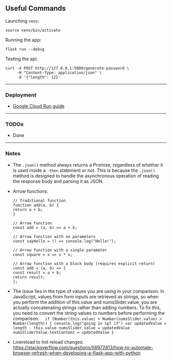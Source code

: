 ## Useful Commands

Launching `venv`:

```
source venv/bin/activate
```

Running the app:

```
flask run --debug
```

Testing the api:

```
curl -X POST http://127.0.0.1:5000/generate-password \
     -H "Content-Type: application/json" \
     -d '{"length": 12}'
```

---

### Deployment

- [Google Cloud Run guide](https://cloud.google.com/run/docs/quickstarts/build-and-deploy/deploy-python-service)

---

### TODOs

- Done

---

### Notes

- The `.json()` method always returns a Promise, regardless of whether it is used inside a `.then` statement or not. This is because the `.json()` method is designed to handle the asynchronous operation of reading the response body and parsing it as JSON.

- Arrow functions:

  ```
  // Traditional function
  function add(a, b) {
  return a + b;
  }

  // Arrow function
  const add = (a, b) => a + b;

  // Arrow function with no parameters
  const sayHello = () => console.log("Hello!");

  // Arrow function with a single parameter
  const square = x => x * x;

  // Arrow function with a block body (requires explicit return)
  const add = (a, b) => {
  const result = a + b;
  return result;
  };
  ```

- The issue lies in the type of values you are using in your comparison. In JavaScript, values from form inputs are retrieved as strings, so when you perform the addition of this.value and numsSlider.value, you are actually concatenating strings rather than adding numbers.
  To fix this, you need to convert the string values to numbers before performing the comparison:
  `  if (Number(this.value) + Number(numsSlider.value) > Number(length)) {
    console.log("going in spl if")
    var updatedValue = length - this.value
    numsSlider.value = updatedValue
    numsSliderValue.textContent = updatedValue
}`
- Livereload to hot reload changes: https://stackoverflow.com/questions/56972813/how-to-automate-browser-refresh-when-developing-a-flask-app-with-python
